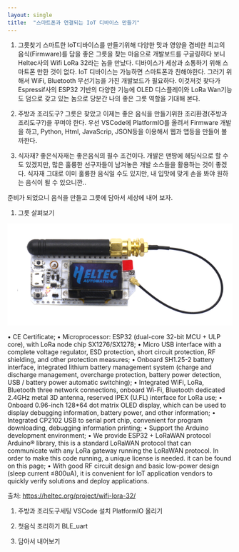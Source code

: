 ```yaml
---
layout: single
title:  "스마트폰과 연결되는 IoT 디바이스 만들기"
---
```


  1. 그릇찾기
  스마트한 IoT디바이스를 만들기위해 다양한 맛과 영양을 겸비한 최고의 음식(Firmware)를 담을 좋은 그릇을 찾는 마음으로 개발보드를
  구글링하다 보니 Heltec사의   Wifi LoRa 32라는 놈을 만났다. 
	디바이스가 세상과 소통하기 위해 스마트폰 만한 것이 없다.
	IoT 디바이스는 가능하면 스마트폰과 친해야한다.
	그러기 위해서 WiFi, Bluetooth 무선기능을 가진 개발보드가 필요하다.
	이것저것 찾다가 Espressif사의 ESP32 기반의 다양한 기능에 OLED 디스플레이와 LoRa Wan기능도 덤으로 갖고 있는 놈으로 당분간 나의 
  좋은 그릇 역할을 기대해 본다.
	
  2. 주방과 조리도구?
	그릇은 찾았고 이제는 좋은 음식을 만들기위한 조리환경(주방과 조리도구?)을 꾸며야 한다.
	우선 VSCode에 PlatformIO를 올려서 Firmware 개발을 하고, Python, Html, JavaScrip, JSON등을 이용해서 웹과 앱등을 만들어 볼까한다.
	
  3. 식자재?
	좋은식자재는 좋은음식의 필수 조건이다. 개발은 맨땅에 헤딩식으로 할 수도 있겠지만, 많은 훌륭한 선구자들이 남겨놓은 개발 소스들을
  활용하는 것이 좋겠다. 식자재 그대로 이미 훌륭한 음식일 수도 있지만, 내 입맛에 맞게 손을 봐야 원하는 음식이 될 수 있으니깐..
	
  준비가 되었으니 음식을 만들고 그릇에 담아서 세상에 내어 보자. 

  1. 그릇 살펴보기

  ![Heltec_WiFi_LoRa_32](heltec_wifi_lora_32.png)

  • CE Certificate;
  • Microprocessor: ESP32 (dual-core 32-bit MCU + ULP core), with LoRa node chip SX1276/SX1278;
  • Micro USB interface with a complete voltage regulator, ESD protection, short circuit protection, RF shielding, and other protection measures;
  • Onboard SH1.25-2 battery interface, integrated lithium battery management system (charge and discharge management, overcharge protection, battery power detection, USB / battery power automatic switching);
  • Integrated WiFi, LoRa, Bluetooth three network connections, onboard Wi-Fi, Bluetooth dedicated 2.4GHz metal 3D antenna, reserved IPEX (U.FL) interface for LoRa use;
  • Onboard 0.96-inch 128*64 dot matrix OLED display, which can be used to display debugging information, battery power, and other information;
  • Integrated CP2102 USB to serial port chip, convenient for program downloading, debugging information printing;
  • Support the Arduino development environment;
  • We provide ESP32 + LoRaWAN protocol Arduino® library, this is a standard LoRaWAN protocol that can communicate with any LoRa gateway running the LoRaWAN protocol. In order to make this code running, a unique license is needed. it can be found on this page;
  • With good RF circuit design and basic low-power design (sleep current ≤800uA), it is convenient for IoT application vendors to quickly verify solutions and deploy applications.

  출처: <https://heltec.org/project/wifi-lora-32/> 

  1. 주방과 조리도구세팅
  VSCode 설치
  PlatformIO 올리기

  2. 첫음식 조리하기
  BLE_uart  
  3. 담아서 내어보기
